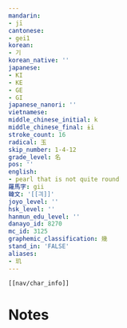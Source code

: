 ```yaml
---
mandarin:
- jī
cantonese:
- gei1
korean:
- 기
korean_native: ''
japanese:
- KI
- KE
- GE
- GI
japanese_nanori: ''
vietnamese:
middle_chinese_initial: k
middle_chinese_final: ɨi
stroke_count: 16
radical: 玉
skip_number: 1-4-12
grade_level: 名
pos: ''
english:
- pearl that is not quite round
羅馬字: gii
韓文: '[[긔]]'
joyo_level: ''
hsk_level: ''
hanmun_edu_level: ''
danayo_id: 8270
mc_id: 3125
graphemic_classification: 幾
stand_in: 'FALSE'
aliases:
- 玑
---
```

```meta-bind-embed
[[nav/char_info]]
```

# Notes
